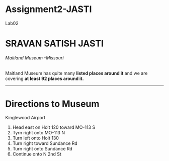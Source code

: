 # Assignment2-JASTI
Lab02
# SRAVAN SATISH JASTI
###### Maitland Museum -Missouri
Maitland Museum has quite many **listed places around it** and we are covering **at least 92 places around it.**
- - -
# Directions to Museum
Kinglewood Airport
1. Head east on Holt 120 toward MO-113 S
2. Tyrn right onto MO-113 N
3. Turn left onto Holt 130
4. Turn right toward Sundance Rd
5. Turn right onto Sundance Rd
6. Continue onto N 2nd St
